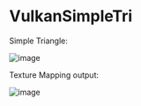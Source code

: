 # VulkanSimpleTri

Simple Triangle:

![image](https://github.com/user-attachments/assets/3e607a42-8b11-4581-b2c2-cd387b6e473e)


Texture Mapping output:

![image](https://github.com/user-attachments/assets/840afeb2-9c77-480f-8992-ea4471c47dcd)
